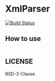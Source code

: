 XmlParser
====

[![Build Status](https://travis-ci.org/jinjor/elm-xml-parser.svg)](https://travis-ci.org/jinjor/elm-xml-parser)

## How to use


```elm


```


## LICENSE

BSD-3-Clause
